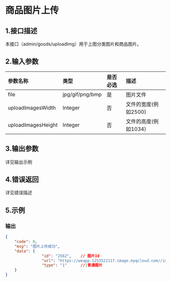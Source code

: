 # 商品图片上传

## 1.接口描述

本接口（admin/goods/uploadImg）用于上图分类图片和商品图片。

## 2.输入参数

| 参数名称 | 类型 | 是否必选 | 描述 |
| :--- | :--- | :--- | :--- |
| file | jpg/gif/png/bmp | 是 | 图片文件 |
| uploadImagesWidth | Integer | 否 | 文件的宽度\(例如2500\) |
| uploadImagesHeight | Integer | 否 | 文件的高度\(例如1034\) |

## 3.输出参数

详见输出示例

## 4.错误返回

详见错误描述

## 5.示例

### 输出

```json
{
    "code": 0,
    "msg": "图片上传成功",
    "data": {
                "id": "2562",    // 图片Id
                "url": "https://weapp-1253522117.image.myqcloud.com//image/20180124/7c362490cc2711a3.png",    // 图URL
                "type": "1"      //1普通图片
    }
}
```



